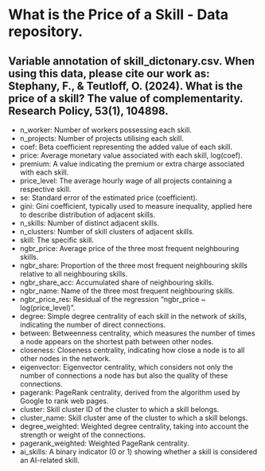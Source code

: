 # What is the Price of a Skill - Data repository.

## Variable annotation of skill_dictonary.csv. When using this data, please cite our work as: Stephany, F., & Teutloff, O. (2024). What is the price of a skill? The value of complementarity. Research Policy, 53(1), 104898. ###

* n_worker: Number of workers possessing each skill.
* n_projects: Number of projects utilising each skill.
* coef: Beta coefficient representing the added value of each skill.
* price: Average monetary value associated with each skill, log(coef).
* premium: A value indicating the premium or extra charge associated with each skill.
* price_level: The average hourly wage of all projects containing a respective skill.
* se: Standard error of the estimated price (coefficient).
* gini: Gini coefficient, typically used to measure inequality, applied here to describe distribution of adjacent skills.
* n_skills: Number of distinct adjacent skills.
* n_clusters: Number of skill clusters of adjacent skills.
* skill: The specific skill.
* ngbr_price: Average price of the three most frequent neighbouring skills.
* ngbr_share: Proportion of the three most frequent neighbouring skills relative to all neighbouring skills.
* ngbr_share_acc: Accumulated share of neighbouring skills.
* ngbr_name: Name of the three most frequent neighbouring skills.
* ngbr_price_res: Residual of the regression “ngbr_price ~ log(price_level)”.
* degree: Simple degree centrality of each skill in the network of skills, indicating the number of direct connections.
* between: Betweenness centrality, which measures the number of times a node appears on the shortest path between other nodes.
* closeness: Closeness centrality, indicating how close a node is to all other nodes in the network.
* eigenvector: Eigenvector centrality, which considers not only the number of connections a node has but also the quality of these connections.
* pagerank: PageRank centrality, derived from the algorithm used by Google to rank web pages.
* cluster: Skill cluster ID of the cluster to which a skill belongs.
* cluster_name: Skill cluster ame of the cluster to which a skill belongs.
* degree_weighted: Weighted degree centrality, taking into account the strength or weight of the connections.
* pagerank_weighted: Weighted PageRank centrality.
* ai_skills: A binary indicator (0 or 1) showing whether a skill is considered an AI-related skill.
